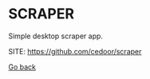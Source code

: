 # SCRAPER
 
 Simple desktop scraper app.
 
 SITE: https://github.com/cedoor/scraper

 [Go back](https://portable-linux-apps.github.io/apps.html)
